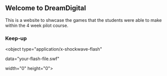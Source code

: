 ## Welcome to DreamDigital 

This is a website to shwcase the games that the students were able to make within the 4 week pilot course.

### Keep-up

<object type="application/x-shockwave-flash" 

  data="your-flash-file.swf" 

  width="0" height="0">

  <param name="movie" value="Keep_up.swf" />

  <param name="quality" value="high"/>

</object>
